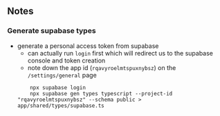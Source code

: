 ## Notes

### Generate supabase types

- generate a personal access token from supabase
  - can actually run `login` first which will redirect us to the supabase console and token creation
  - note down the app id (`rqavyroelmtspuxnybsz`) on the `/settings/general` page
  ```
      npx supabase login
      npx supabase gen types typescript --project-id "rqavyroelmtspuxnybsz" --schema public > app/shared/types/supabase.ts
  ```
